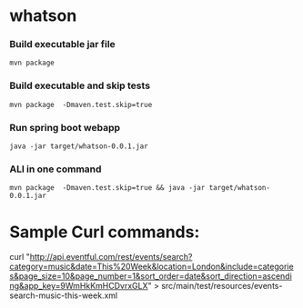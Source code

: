 # whatson


### Build executable jar file

```
mvn package
```

### Build executable and skip tests

```
mvn package  -Dmaven.test.skip=true
```

### Run spring boot webapp

```
java -jar target/whatson-0.0.1.jar
```

### ALl in one command

```
mvn package  -Dmaven.test.skip=true && java -jar target/whatson-0.0.1.jar
```




# Sample Curl commands:

curl "http://api.eventful.com/rest/events/search?category=music&date=This%20Week&location=London&include=categories&page_size=10&page_number=1&sort_order=date&sort_direction=ascending&app_key=9WmHkKmHCDvrxGLX" > src/main/test/resources/events-search-music-this-week.xml


